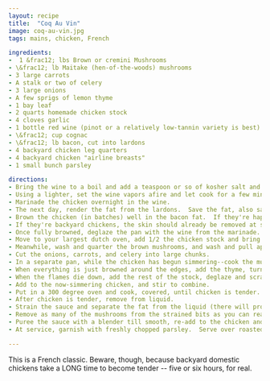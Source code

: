 ```yaml
---
layout: recipe
title:  "Coq Au Vin"
image: coq-au-vin.jpg
tags: mains, chicken, French

ingredients:
-  1 &frac12; lbs Brown or cremini Mushrooms
- \&frac12; lb Maitake (hen-of-the-woods) mushrooms
- 3 large carrots
- A stalk or two of celery
- 3 large onions
- A few sprigs of lemon thyme
- 1 bay leaf
- 2 quarts homemade chicken stock
- 4 cloves garlic
- 1 bottle red wine (pinot or a relatively low-tannin variety is best)
- \&frac12; cup cognac
- \&frac12; lb bacon, cut into lardons
- 4 backyard chicken leg quarters
- 4 backyard chicken "airline breasts"
- 1 small bunch parsley

directions:
- Bring the wine to a boil and add a teaspoon or so of kosher salt and the bay leaf.
- Using a lighter, set the wine vapors afire and let cook for a few minutes to burn and boil off some of the alcohol.
- Marinade the chicken overnight in the wine.  
- The next day, render the fat from the lardons.  Save the fat, also save the browned and crispy lardon
- Brown the chicken (in batches) well in the bacon fat.  If they're happy chickens, they'll throw off a lot of chicken fat.  Feel free to remove some from the pan as it goes.
- If they're backyard chickens, the skin should already be removed at slaughter time (to render for fat) but no worries if not--the skin will likely shrink and curl up a lot.  
- Once fully browned, deglaze the pan with the wine from the marinade.  
- Move to your largest dutch oven, add 1/2 the chicken stock and bring to a simmer.
- Meanwhile, wash and quarter the brown mushrooms, and wash and pull apart the hen-of-the-woods.  
- Cut the onions, carrots, and celery into large chunks.
- In a separate pan, while the chicken has begun simmering--cook the mushrooms until they give up their water and begin to brown.  Add the carrots, onions, and a bit of salt and keep browning.
- When everything is just browned around the edges, add the thyme, turn the fire off and add the &frac12; cup of cognac.  Get the lid ready, light it on fire and cook off the alcohol from the cognac.  
- When the flames die down, add the rest of the stock, deglaze and scrape up any and all browned bits from the pan.
- Add to the now-simmering chicken, and stir to combine.  
- Put in a 300 degree oven and cook, covered, until chicken is tender.  For five-year-old backyard chickens, this will literally be about 6 hours.  Keep a careful eye on the liquid level.
- After chicken is tender, remove from liquid.  
- Strain the sauce and separate the fat from the liquid (there will probably be a lot of fat).  
- Remove as many of the mushrooms from the strained bits as you can reasonably do and add back to the chicken.
- Puree the sauce with a blender till smooth, re-add to the chicken and mushrooms, add a bit of water if needed to thin, and keep the whole thing warm until time for service.
- At service, garnish with freshly chopped parsley.  Serve over roasted potatoes.

---
```


This is a French classic.  Beware, though, because backyard domestic chickens take a LONG time to become tender -- five or six hours, for real.  
